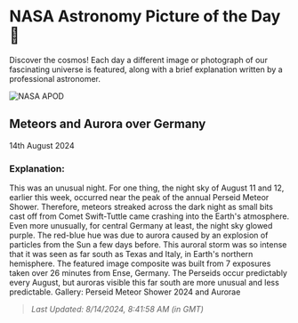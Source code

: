 
  # NASA Astronomy Picture of the Day 🌌

  Discover the cosmos! Each day a different image or photograph of our fascinating universe is featured, along with a brief explanation written by a professional astronomer.

![NASA APOD](https://apod.nasa.gov/apod/image/2408/AuroraPerseids_Anders_4855.jpg)

## Meteors and Aurora over Germany

14th August 2024

### Explanation: 

This was an unusual night. For one thing, the night sky of August 11 and 12, earlier this week, occurred near the peak of the annual Perseid Meteor Shower. Therefore, meteors streaked across the dark night as small bits cast off from Comet Swift-Tuttle came crashing into the Earth's atmosphere. Even more unusually, for central Germany at least, the night sky glowed purple. The red-blue hue was due to aurora caused by an explosion of particles from the Sun a few days before. This auroral storm was so intense that it was seen as far south as Texas and Italy, in Earth's northern hemisphere.  The featured image composite was built from 7 exposures taken over 26 minutes from Ense, Germany. The Perseids occur predictably every August, but auroras visible this far south are more unusual and less predictable.   Gallery: Perseid Meteor Shower 2024 and Aurorae

> _Last Updated: 8/14/2024, 8:41:58 AM (in GMT)_
